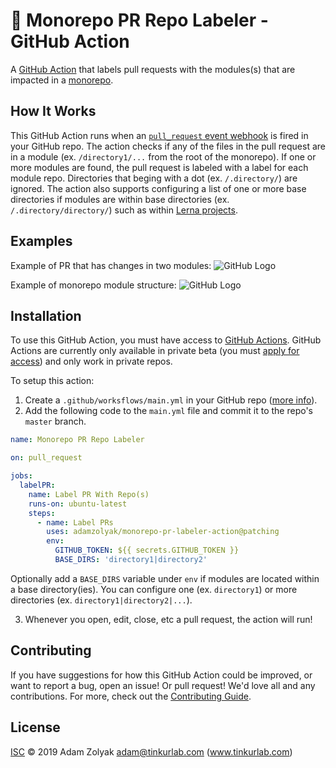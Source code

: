 # 🚊 Monorepo PR Repo Labeler - GitHub Action

A [GitHub Action](https://github.com/features/actions) that labels pull requests with the modules(s) that are impacted in a [monorepo](https://en.wikipedia.org/wiki/Monorepo).

## How It Works

This GitHub Action runs when an [`pull_request` event webhook](https://developer.github.com/v3/activity/events/types/#issuesevent) is fired in your GitHub repo. The action checks if any of the files in the pull request are in a module (ex. `/directory1/...` from the root of the monorepo). If one or more modules are found, the pull request is labeled with a label for each module repo. Directories that beging with a dot (ex. `/.directory/`) are ignored. The action also supports configuring a list of one or more base directories if modules are within base directories (ex. `/.directory/directory/`) such as within [Lerna projects](https://github.com/lerna/lerna).

## Examples

Example of PR that has changes in two modules:
![GitHub Logo](./docs/labels.png)

Example of monorepo module structure:
![GitHub Logo](./docs/repos.png)

## Installation

To use this GitHub Action, you must have access to [GitHub Actions](https://github.com/features/actions). GitHub Actions are currently only available in private beta (you must [apply for access](https://github.com/features/actions)) and only work in private repos.

To setup this action:

1. Create a `.github/worksflows/main.yml` in your GitHub repo ([more info](https://help.github.com/en/articles/configuring-a-workflow)).
2. Add the following code to the `main.yml` file and commit it to the repo's `master` branch.

```yaml
name: Monorepo PR Repo Labeler

on: pull_request

jobs:
  labelPR:
    name: Label PR With Repo(s)
    runs-on: ubuntu-latest
    steps:
      - name: Label PRs
        uses: adamzolyak/monorepo-pr-labeler-action@patching
        env:
          GITHUB_TOKEN: ${{ secrets.GITHUB_TOKEN }}
          BASE_DIRS: 'directory1|directory2'
```

Optionally add a `BASE_DIRS` variable under `env` if modules are located within a base directory(ies). You can configure one (ex. `directory1`) or more directories (ex. `directory1|directory2|...`).

3. Whenever you open, edit, close, etc a pull request, the action will run!

## Contributing

If you have suggestions for how this GitHub Action could be improved, or want to report a bug, open an issue! Or pull request! We'd love all and any contributions. For more, check out the [Contributing Guide](CONTRIBUTING.md).

## License

[ISC](LICENSE) © 2019 Adam Zolyak <adam@tinkurlab.com> (www.tinkurlab.com)
